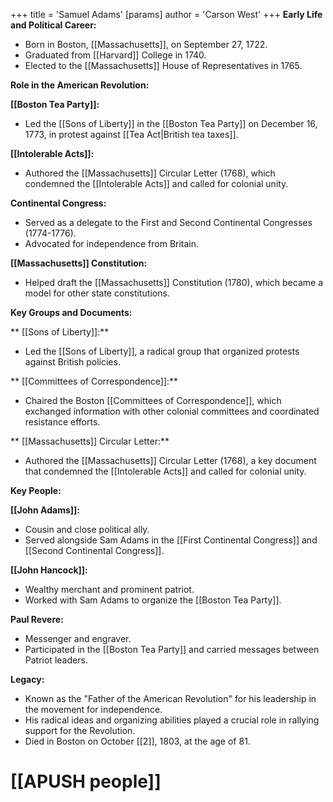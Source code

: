 +++
 title = 'Samuel Adams'
[params]
	author = 'Carson West'
+++
**Early Life and Political Career:**

* Born in Boston, [[Massachusetts]], on September 27, 1722.
* Graduated from [[Harvard]] College in 1740.
* Elected to the [[Massachusetts]] House of Representatives in 1765.

**Role in the American Revolution:**

**[[Boston Tea Party]]:**

* Led the [[Sons of Liberty]] in the [[Boston Tea Party]] on December 16, 1773, in protest against [[Tea Act|British tea taxes]].

**[[Intolerable Acts]]:**

* Authored the [[Massachusetts]] Circular Letter (1768), which condemned the [[Intolerable Acts]] and called for colonial unity.

**Continental Congress:**

* Served as a delegate to the First and Second Continental Congresses (1774-1776).
* Advocated for independence from Britain.

**[[Massachusetts]] Constitution:**

* Helped draft the [[Massachusetts]] Constitution (1780), which became a model for other state constitutions.

**Key Groups and Documents:**

** [[Sons of Liberty]]:**

* Led the [[Sons of Liberty]], a radical group that organized protests against British policies.

** [[Committees of Correspondence]]:**

* Chaired the Boston [[Committees of Correspondence]], which exchanged information with other colonial committees and coordinated resistance efforts.

** [[Massachusetts]] Circular Letter:**

* Authored the [[Massachusetts]] Circular Letter (1768), a key document that condemned the [[Intolerable Acts]] and called for colonial unity.

**Key People:**

**[[John Adams]]:**

* Cousin and close political ally.
* Served alongside Sam Adams in the [[First Continental Congress]] and [[Second Continental Congress]].

**[[John Hancock]]:**

* Wealthy merchant and prominent patriot.
* Worked with Sam Adams to organize the [[Boston Tea Party]].

**Paul Revere:**

* Messenger and engraver.
* Participated in the [[Boston Tea Party]] and carried messages between Patriot leaders.

**Legacy:**

* Known as the "Father of the American Revolution" for his leadership in the movement for independence.
* His radical ideas and organizing abilities played a crucial role in rallying support for the Revolution.
* Died in Boston on October [[2]], 1803, at the age of 81.
# [[APUSH people]]